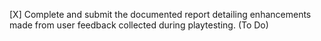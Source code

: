 [X] Complete and submit the documented report detailing enhancements made from user feedback collected during playtesting. (To Do)